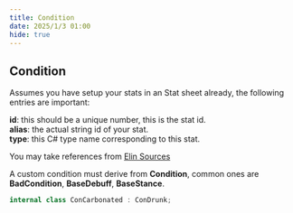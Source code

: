 ```yaml
---
title: Condition
date: 2025/1/3 01:00
hide: true
---
```


## Condition

Assumes you have setup your stats in an Stat sheet already, the following entries are important:

**id**: this should be a unique number, this is the stat id.  
**alias**: the actual string id of your stat.  
**type**: this C# type name corresponding to this stat.  

You may take references from [Elin Sources](https://docs.google.com/spreadsheets/d/16-LkHtVqjuN9U0rripjBn-nYwyqqSGg_/edit?gid=879991296#gid=879991296)

A custom condition must derive from **Condition**, common ones are **BadCondition**, **BaseDebuff**, **BaseStance**.
```cs
internal class ConCarbonated : ConDrunk;
```
